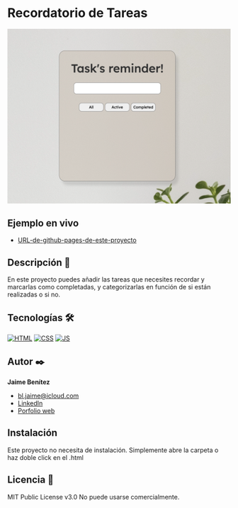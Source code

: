 # Recordatorio de Tareas

![Imagen del proyecto](https://raw.githubusercontent.com/jaimebenitezlope/Recordatorio-de-tareas/main/src/assets/images/Screenshot%202024-02-26%20at%2018.40.43.png)

## Ejemplo en vivo

- [URL-de-github-pages-de-este-proyecto](https://jaimebenitezlope.github.io/Recordatorio-de-tareas/)

## Descripción 📑

En este proyecto puedes añadir las tareas que necesites recordar y marcarlas como completadas, y categorizarlas en función de si están realizadas o si no.

<!-- ## ¿Qué he aprendido en este proyecto? 🙇🏻 -->

## Tecnologías 🛠

<!-- Iconos sacados de: https://github.com/hendrasob/badges/blob/master/README.md y https://github.com/alexandresanlim/Badges4-README.md-Profile -->

[![HTML](https://img.shields.io/badge/HTML5-E34F26?style=for-the-badge&logo=html5&logoColor=white)](https://es.wikipedia.org/wiki/HTML5)
[![CSS](https://img.shields.io/badge/CSS3-1572B6?style=for-the-badge&logo=css3&logoColor=white)](https://es.wikipedia.org/wiki/CSS)
[![JS](https://img.shields.io/badge/JavaScript-F7DF1E?style=for-the-badge&logo=javascript&logoColor=black)](https://es.wikipedia.org/wiki/JavaScript)

<!-- ## Vista previa del proyecto

Si quieres echar un vistazo al proyecto, te recomiendo:

![Captura del proyecto](https://github.com/eduardofierropro/Portafolio-y-CV/blob/main/CAPTURA-DEL-PROYECTO.jpg?raw=true)
![Captura del proyecto](https://github.com/eduardofierropro/Portafolio-y-CV/blob/main/CAPTURA-DEL-PROYECTO.jpg?raw=true)
![Captura del proyecto](https://github.com/eduardofierropro/Portafolio-y-CV/blob/main/CAPTURA-DEL-PROYECTO.jpg?raw=true) -->

## Autor ✒️

**Jaime Benítez**

- [bl.jaime@icloud.com]()
- [LinkedIn](https://www.linkedin.com/in/jaimebenitezlope/)
- [Porfolio web]()

## Instalación

Este proyecto no necesita de instalación. Simplemente abre la carpeta o haz doble click en el .html

## Licencia 📄

MIT Public License v3.0
No puede usarse comercialmente.
